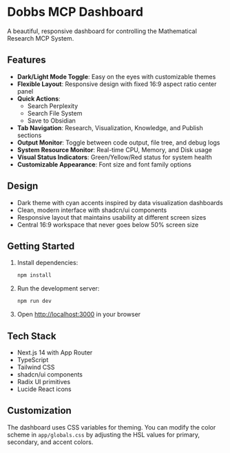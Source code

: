 # Dobbs MCP Dashboard

A beautiful, responsive dashboard for controlling the Mathematical Research MCP System.

## Features

- **Dark/Light Mode Toggle**: Easy on the eyes with customizable themes
- **Flexible Layout**: Responsive design with fixed 16:9 aspect ratio center panel
- **Quick Actions**: 
  - Search Perplexity
  - Search File System
  - Save to Obsidian
- **Tab Navigation**: Research, Visualization, Knowledge, and Publish sections
- **Output Monitor**: Toggle between code output, file tree, and debug logs
- **System Resource Monitor**: Real-time CPU, Memory, and Disk usage
- **Visual Status Indicators**: Green/Yellow/Red status for system health
- **Customizable Appearance**: Font size and font family options

## Design

- Dark theme with cyan accents inspired by data visualization dashboards
- Clean, modern interface with shadcn/ui components
- Responsive layout that maintains usability at different screen sizes
- Central 16:9 workspace that never goes below 50% screen size

## Getting Started

1. Install dependencies:
   ```bash
   npm install
   ```

2. Run the development server:
   ```bash
   npm run dev
   ```

3. Open [http://localhost:3000](http://localhost:3000) in your browser

## Tech Stack

- Next.js 14 with App Router
- TypeScript
- Tailwind CSS
- shadcn/ui components
- Radix UI primitives
- Lucide React icons

## Customization

The dashboard uses CSS variables for theming. You can modify the color scheme in `app/globals.css` by adjusting the HSL values for primary, secondary, and accent colors.